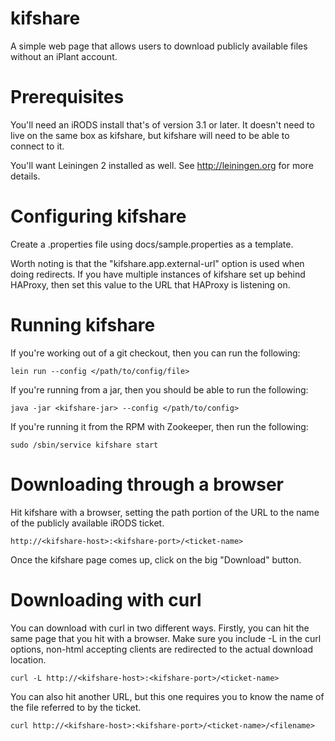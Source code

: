 # kifshare

A simple web page that allows users to download publicly available files without an iPlant account.

# Prerequisites
You'll need an iRODS install that's of version 3.1 or later. It doesn't need to live on the same box as kifshare, but kifshare will need to be able to connect to it.

You'll want Leiningen 2 installed as well. See http://leiningen.org for more details.

# Configuring kifshare

Create a .properties file using docs/sample.properties as a template.

Worth noting is that the "kifshare.app.external-url" option is used when doing redirects. If you have multiple instances of kifshare set up behind HAProxy, then set this value to the URL that HAProxy is listening on.

# Running kifshare

If you're working out of a git checkout, then you can run the following:

    lein run --config </path/to/config/file>

If you're running from a jar, then you should be able to run the following:

    java -jar <kifshare-jar> --config </path/to/config>

If you're running it from the RPM with Zookeeper, then run the following:

    sudo /sbin/service kifshare start

# Downloading through a browser

Hit kifshare with a browser, setting the path portion of the URL to the name of the publicly available iRODS ticket.

    http://<kifshare-host>:<kifshare-port>/<ticket-name>

Once the kifshare page comes up, click on the big "Download" button.

# Downloading with curl

You can download with curl in two different ways. Firstly, you can hit the same page that you hit with a browser. Make sure you include -L in the curl options, non-html accepting clients are redirected to the actual download location.

    curl -L http://<kifshare-host>:<kifshare-port>/<ticket-name>

You can also hit another URL, but this one requires you to know the name of the file referred to by the ticket.

    curl http://<kifshare-host>:<kifshare-port>/<ticket-name>/<filename>



